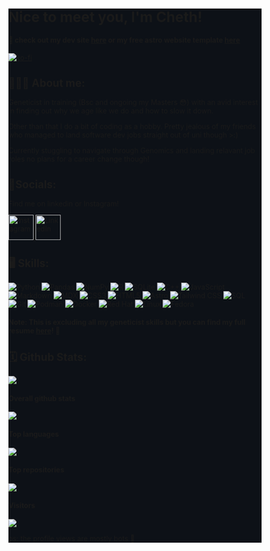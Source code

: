 <!---there for redundancy since I stole this off my website first--->
<div style="background-color: #0D1117; padding: 0em ;">
<!------>
<div class="centered" style="flex-direction:column;"> 

<H1 style="border-top: none;" > Nice to meet you, I'm Cheth! </H1>

#### 🔗 check out my  dev site [here](https://0xcheth.dev) or my free astro website template [here](https://github.com/0xcheth/astrosite-template)
[![ko-fi](https://ko-fi.com/img/githubbutton_sm.svg)](https://ko-fi.com/T6T617S5JT)

## 🧙🏾‍♂️ About me: 

Geneticist in training (Bsc and ongoing my Masters 😳) with an avid interest in finding out why we age like we do and how to slow it down. 

Other than that I do a bit of coding as a hobby. Pretty jealous of my friends who managed to land software dev jobs straight out of uni though >:) 

Currently stuggling to navigate through Genomics and landing relavant job roles no plans for a career change though!

## 📱Socials:
Find me on linkedin or Instagram!

  <a href="https://www.instagram.com/cheth17?igsh=MTFvdHR2aXI1emV0MA==" target="_blank">
    <img src="https://upload.wikimedia.org/wikipedia/commons/a/a5/Instagram_icon.png" alt="Instagram" width="50" style="background:transparent; border:none;">
  </a> 
  <a href="https://www.linkedin.com/in/0xcheth/" target="_blank">
    <img src="https://upload.wikimedia.org/wikipedia/commons/c/ca/LinkedIn_logo_initials.png" alt="LinkedIn" width="50" style="background:transparent; border:none;">
  </a>


## 🖥️ Skills:
![Python](https://img.shields.io/badge/python-3670A0?style=for-the-badge&logo=python&logoColor=ffdd54)
![Pandas](https://img.shields.io/badge/pandas-%23150458.svg?style=for-the-badge&logo=pandas&logoColor=white)
![NumPy](https://img.shields.io/badge/numpy-%23013243.svg?style=for-the-badge&logo=numpy&logoColor=white)
![R](https://img.shields.io/badge/R-276DC3?style=for-the-badge&logo=R&logoColor=white)
![SQLite](https://img.shields.io/badge/sqlite-%23274B79.svg?style=for-the-badge&logo=sqlite&logoColor=white)
![C++](https://img.shields.io/badge/C%2B%2B-%2300599C.svg?style=for-the-badge&logo=c%2B%2B&logoColor=white)
![JavaScript](https://img.shields.io/badge/javascript-%23323330.svg?style=for-the-badge&logo=javascript&logoColor=%23F7DF1E)
![Markdown](https://img.shields.io/badge/markdown-%23000000.svg?style=for-the-badge&logo=markdown&logoColor=white)
![MDX](https://img.shields.io/badge/MDX-%237F52FF.svg?style=for-the-badge&logo=mdx&logoColor=white)
![CSS3](https://img.shields.io/badge/css3-%231572B6.svg?style=for-the-badge&logo=css3&logoColor=white)
![HTML5](https://img.shields.io/badge/html5-%2300C853.svg?style=for-the-badge&logo=html5&logoColor=white)
![Astro](https://img.shields.io/badge/Astro-%23FF5D01.svg?style=for-the-badge&logo=astro&logoColor=white)
![Tailwind CSS](https://img.shields.io/badge/tailwindcss-%2338B2AC.svg?style=for-the-badge&logo=tailwind-css&logoColor=white)
![SQL](https://img.shields.io/badge/SQL-%2307405e.svg?style=for-the-badge&logo=sqlite&logoColor=white)
![Git](https://img.shields.io/badge/git-%23F05033.svg?style=for-the-badge&logo=git&logoColor=white)
![Podman](https://img.shields.io/badge/Podman-%23382FDC.svg?style=for-the-badge&logo=podman&logoColor=white)
![Docker](https://img.shields.io/badge/Docker-%230db7ed.svg?style=for-the-badge&logo=docker&logoColor=white)
![Red Hat](https://img.shields.io/badge/Red%20Hat-%23EE0000.svg?style=for-the-badge&logo=redhat&logoColor=white)
![Linux](https://img.shields.io/badge/Linux-%23FCC624.svg?style=for-the-badge&logo=linux&logoColor=black)
![Fedora](https://img.shields.io/badge/Fedora-%2351A2DA.svg?style=for-the-badge&logo=fedora&logoColor=white)

<div class='centered'>

  #### Note: This is excluding all my geneticist skills but you can find my full resume [here](https://0xcheth.com/aboutme/)! 🥼

</div>

## 🗓️ Github Stats:

![](https://github-profile-trophy.vercel.app/?username=0xcheth&theme=discord&no-frame=false&no-bg=true&margin-w=4)

#### Overall github stats
![](https://github-readme-stats.vercel.app/api?username=0xcheth&rank_icon=github&hide=contribs,prs&show_icons=true&bg_color=00000000&hide_border=true&icon_color=7289da&text_color=FFFFFF&include_all_commits=true&hide_title=true)

#### Top languages
![](https://github-readme-stats.vercel.app/api/top-langs/?username=0xcheth&bg_color=00000000&hide_border=true&text_color=FFFFFF&hide_title=true)

#### Top repositories
![](https://github-contributor-stats.vercel.app/api?username=0xcheth&limit=5&bg_color=00000000&hide_border=true&text_color=FFFFFF&icon_color=7289da&combine_all_yearly_contributions=true&hide_title=true)

#### Visitors
![](https://visitcount.itsvg.in/api?id=0xcheth&icon=7&color=12)
</div>
ps: the profile views are mostly bots 🐒
